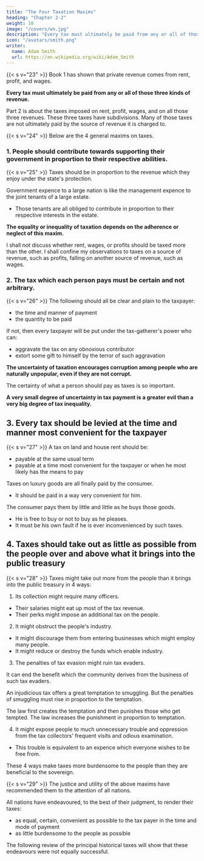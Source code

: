 ```yaml
---
title: "The Four Taxation Maxims"
heading: "Chapter 2-2"
weight: 10
image: "/covers/wn.jpg"
description: "Every tax must ultimately be paid from any or all of those three kinds of revenue"
icon: "/avatars/smith.png"
writer:
  name: Adam Smith
  url: https://en.wikipedia.org/wiki/Adam_Smith
---
```




{{< s v="23" >}} Book 1 has shown that private revenue comes from rent, profit, and wages.

**Every tax must ultimately be paid from any or all of those three kinds of revenue.**

Part 2 is about the taxes imposed on rent, profit, wages, and on all those three revenues. These three taxes have subdivisions. Many of those taxes are not ultimately paid by the source of revenue it is charged to.


{{< s v="24" >}} Below are the 4 general maxims on taxes.


### 1. People should contribute towards supporting their government in proportion to their respective abilities.

{{< s v="25" >}} Taxes should be in proportion to the revenue which they enjoy under the state's protection. 

Government expence to a large nation is like the management expence to the joint tenants of a large estate.
- Those tenants are all obliged to contribute in proportion to their respective interests in the estate.

**The equality or inequality of taxation depends on the adherence or neglect of this maxim.**

I shall not discuss whether rent, wages, or profits should be taxed more than the other. I shall confine my observations to taxes on a source of revenue, such as profits, falling on another source of revenue, such as wages.


### 2. The tax which each person pays must be certain and not arbitrary.

{{< s v="26" >}} The following should all be clear and plain to the taxpayer:
 <!-- contributor and to every other person: -->
- the time and manner of payment
- the quantity to be paid

If not, then every taxpayer will be put under the tax-gatherer's power who can: 
- aggravate the tax on any obnoxious contributor
- extort some gift to himself by the terror of such aggravation

**The uncertainty of taxation encourages corruption among people who are naturally unpopular, even if they are not corrupt.**
 <!-- where they are neither insolent nor -->

The certainty of what a person should pay as taxes is so important.

**A very small degree of uncertainty in tax payment is a greater evil than a very big degree of tax inequality.**


## 3. Every tax should be levied at the time and manner most convenient for the taxpayer

{{< s v="27" >}} A tax on land and house rent should be: 
- payable at the same usual term
- payable at a time most convenient for the taxpayer or when he most likely has the means to pay

Taxes on luxury goods are all finally paid by the consumer.
- It should be paid in a way very convenient for him.

The consumer pays them by little and little as he buys those goods.
- He is free to buy or not to buy as he pleases.
- It must be his own fault if he is ever inconvenienced by such taxes.


## 4. Taxes should take out as little as possible from the people over and above what it brings into the public treasury

{{< s v="28" >}} Taxes might take out more from the people than it brings into the public treasury in 4 ways:

1. Its collection might require many officers.
- Their salaries might eat up most of the tax revenue.
- Their perks might impose an additional tax on the people.

2. It might obstruct the people's industry.
- It might discourage them from entering businesses which might employ many people.
- It might reduce or destroy the funds which enable industry.

3. The penalties of tax evasion might ruin tax evaders.

It can end the benefit which the community derives from the business of such tax evaders.

An injudicious tax offers a great temptation to smuggling.
But the penalties of smuggling must rise in proportion to the temptation.

The law first creates the temptation and then punishes those who get tempted.
The law increases the punishment in proportion to temptation.

4. It might expose people to much unnecessary trouble and oppression from the tax collectors' frequent visits and odious examination.
- This trouble is equivalent to an expence which everyone wishes to be free from.

These 4 ways make taxes more burdensome to the people than they are beneficial to the sovereign. 

{{< s v="29" >}} The justice and utility of the above maxims have recommended them to the attention of all nations.

All nations have endeavoured, to the best of their judgment, to render their taxes:
- as equal, certain, convenient as possible to the tax payer in the time and mode of payment
- as little burdensome to the people as possible

The following review of the principal historical taxes will show that these endeavours were not equally successful.
